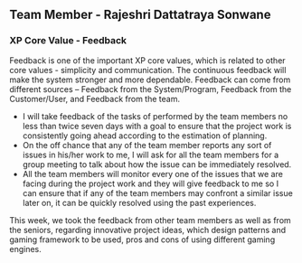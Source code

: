 ## Team Member - Rajeshri Dattatraya Sonwane

### XP Core Value - Feedback

Feedback is one of the important XP core values, which is related to other core values - simplicity and communication. The continuous feedback will make the system stronger and more dependable.
Feedback can come from different sources – Feedback from the System/Program, Feedback from the Customer/User, and Feedback from the team.
* I will take feedback of the tasks of  performed by the team members no less than twice seven days with a goal to ensure that the project work is consistently going ahead according to the estimation of planning.
* On the off chance that any of the team member reports any sort of issues in his/her work to me, I will ask for all the team members for a group meeting to talk about how the issue can be immediately resolved.
* All the team members will monitor every one of the issues that we are facing during the project work and they will give feedback to me so I can ensure that if any of the team members may confront a similar issue later on, it can be quickly resolved using the past experiences.

This week, we took the feedback from other team members as well as from the seniors, regarding innovative project ideas, which design patterns and gaming framework to be used, pros and cons of using different gaming engines.  

